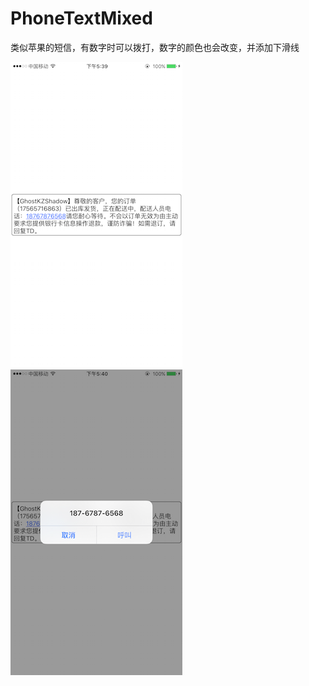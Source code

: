 # PhoneTextMixed
类似苹果的短信，有数字时可以拨打，数字的颜色也会改变，并添加下滑线

![github](https://github.com/GhostKZShdow/SaveImages/blob/master/PhoneTextMixed-1.PNG)![github](https://github.com/GhostKZShdow/SaveImages/blob/master/PhoneTextMixed-2.PNG)
